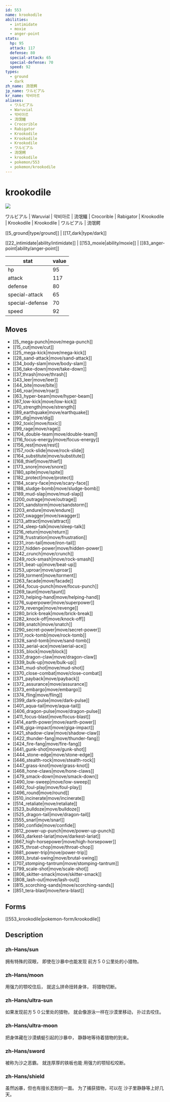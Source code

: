 ```yaml
---
id: 553
name: krookodile
abilities:
  - intimidate
  - moxie
  - anger-point
stats:
  hp: 95
  attack: 117
  defense: 80
  special-attack: 65
  special-defense: 70
  speed: 92
types:
  - ground
  - dark
zh_name: 流氓鳄
jp_name: ワルビアル
kr_name: 악비아르
aliases:
  - ワルビアル
  - Waruvial
  - 악비아르
  - 流氓鱷
  - Crocorible
  - Rabigator
  - Krookodile
  - Krookodile
  - Krookodile
  - ワルビアル
  - 流氓鳄
  - krookodile
  - pokemon/553
  - pokemon/krookodile
---
```

# krookodile

![](https://raw.githubusercontent.com/PokeAPI/sprites/master/sprites/pokemon/553.png)

ワルビアル | Waruvial | 악비아르 | 流氓鱷 | Crocorible | Rabigator | Krookodile | Krookodile | Krookodile | ワルビアル | 流氓鳄

[[5_ground|type/ground]] | [[17_dark|type/dark]]

[[22_intimidate|ability/intimidate]] | [[153_moxie|ability/moxie]] | [[83_anger-point|ability/anger-point]]

|stat|value|
|---|---|
|hp|95|
|attack|117|
|defense|80|
|special-attack|65|
|special-defense|70|
|speed|92|


## Moves

- [[5_mega-punch|move/mega-punch]]
- [[15_cut|move/cut]]
- [[25_mega-kick|move/mega-kick]]
- [[28_sand-attack|move/sand-attack]]
- [[34_body-slam|move/body-slam]]
- [[36_take-down|move/take-down]]
- [[37_thrash|move/thrash]]
- [[43_leer|move/leer]]
- [[44_bite|move/bite]]
- [[46_roar|move/roar]]
- [[63_hyper-beam|move/hyper-beam]]
- [[67_low-kick|move/low-kick]]
- [[70_strength|move/strength]]
- [[89_earthquake|move/earthquake]]
- [[91_dig|move/dig]]
- [[92_toxic|move/toxic]]
- [[99_rage|move/rage]]
- [[104_double-team|move/double-team]]
- [[116_focus-energy|move/focus-energy]]
- [[156_rest|move/rest]]
- [[157_rock-slide|move/rock-slide]]
- [[164_substitute|move/substitute]]
- [[168_thief|move/thief]]
- [[173_snore|move/snore]]
- [[180_spite|move/spite]]
- [[182_protect|move/protect]]
- [[184_scary-face|move/scary-face]]
- [[188_sludge-bomb|move/sludge-bomb]]
- [[189_mud-slap|move/mud-slap]]
- [[200_outrage|move/outrage]]
- [[201_sandstorm|move/sandstorm]]
- [[203_endure|move/endure]]
- [[207_swagger|move/swagger]]
- [[213_attract|move/attract]]
- [[214_sleep-talk|move/sleep-talk]]
- [[216_return|move/return]]
- [[218_frustration|move/frustration]]
- [[231_iron-tail|move/iron-tail]]
- [[237_hidden-power|move/hidden-power]]
- [[242_crunch|move/crunch]]
- [[249_rock-smash|move/rock-smash]]
- [[251_beat-up|move/beat-up]]
- [[253_uproar|move/uproar]]
- [[259_torment|move/torment]]
- [[263_facade|move/facade]]
- [[264_focus-punch|move/focus-punch]]
- [[269_taunt|move/taunt]]
- [[270_helping-hand|move/helping-hand]]
- [[276_superpower|move/superpower]]
- [[279_revenge|move/revenge]]
- [[280_brick-break|move/brick-break]]
- [[282_knock-off|move/knock-off]]
- [[289_snatch|move/snatch]]
- [[290_secret-power|move/secret-power]]
- [[317_rock-tomb|move/rock-tomb]]
- [[328_sand-tomb|move/sand-tomb]]
- [[332_aerial-ace|move/aerial-ace]]
- [[335_block|move/block]]
- [[337_dragon-claw|move/dragon-claw]]
- [[339_bulk-up|move/bulk-up]]
- [[341_mud-shot|move/mud-shot]]
- [[370_close-combat|move/close-combat]]
- [[371_payback|move/payback]]
- [[372_assurance|move/assurance]]
- [[373_embargo|move/embargo]]
- [[374_fling|move/fling]]
- [[399_dark-pulse|move/dark-pulse]]
- [[401_aqua-tail|move/aqua-tail]]
- [[406_dragon-pulse|move/dragon-pulse]]
- [[411_focus-blast|move/focus-blast]]
- [[414_earth-power|move/earth-power]]
- [[416_giga-impact|move/giga-impact]]
- [[421_shadow-claw|move/shadow-claw]]
- [[422_thunder-fang|move/thunder-fang]]
- [[424_fire-fang|move/fire-fang]]
- [[441_gunk-shot|move/gunk-shot]]
- [[444_stone-edge|move/stone-edge]]
- [[446_stealth-rock|move/stealth-rock]]
- [[447_grass-knot|move/grass-knot]]
- [[468_hone-claws|move/hone-claws]]
- [[479_smack-down|move/smack-down]]
- [[490_low-sweep|move/low-sweep]]
- [[492_foul-play|move/foul-play]]
- [[496_round|move/round]]
- [[510_incinerate|move/incinerate]]
- [[514_retaliate|move/retaliate]]
- [[523_bulldoze|move/bulldoze]]
- [[525_dragon-tail|move/dragon-tail]]
- [[555_snarl|move/snarl]]
- [[590_confide|move/confide]]
- [[612_power-up-punch|move/power-up-punch]]
- [[663_darkest-lariat|move/darkest-lariat]]
- [[667_high-horsepower|move/high-horsepower]]
- [[675_throat-chop|move/throat-chop]]
- [[681_power-trip|move/power-trip]]
- [[693_brutal-swing|move/brutal-swing]]
- [[707_stomping-tantrum|move/stomping-tantrum]]
- [[799_scale-shot|move/scale-shot]]
- [[806_skitter-smack|move/skitter-smack]]
- [[808_lash-out|move/lash-out]]
- [[815_scorching-sands|move/scorching-sands]]
- [[851_tera-blast|move/tera-blast]]

## Forms



[[553_krookodile|pokemon-form/krookodile]]

## Description

### zh-Hans/sun

拥有特殊的双眼，
即使在沙暴中也能发现
前方５０公里处的小猎物。

### zh-Hans/moon

用强力的颚咬住后，
就这么拼命扭转身体，
将猎物切断。

### zh-Hans/ultra-sun

如果发现前方５０公里处的猎物，
就会像游泳一样在沙漠里移动，
扑过去咬住。

### zh-Hans/ultra-moon

把身体藏在沙漠蜻蜓引起的沙暴中，
静静地等待着猎物的到来。

### zh-Hans/sword

被称为沙之恶霸。
就连厚厚的铁板也能
用强力的颚轻松咬断。

### zh-Hans/shield

虽然凶暴，但也有擅长忍耐的一面。
为了捕获猎物，可以在
沙子里静静等上好几天。

